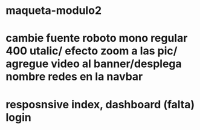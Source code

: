 # maqueta-modulo2
# cambie fuente roboto mono regular 400 utalic/ efecto zoom a las pic/ agregue video al banner/desplega nombre redes en la navbar

# resposnsive index, dashboard (falta) login